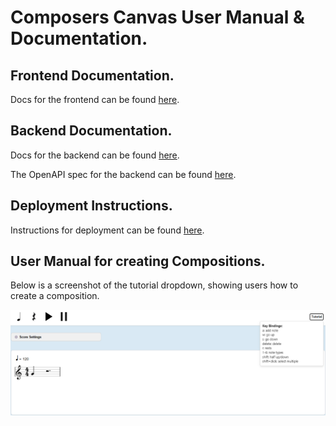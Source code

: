 # Composers Canvas User Manual & Documentation.

## Frontend Documentation.
Docs for the frontend can be found [here](../frontend/README.md).


## Backend Documentation.
Docs for the backend can be found [here](../backend/README.md).


The OpenAPI spec for the backend can be found [here](../backend/openapi.yaml).


## Deployment Instructions.
Instructions for deployment can be found [here](../deployment/README.md).


## User Manual for creating Compositions.


Below is a screenshot of the tutorial dropdown, showing users how to create a composition.

![Tutorial Dropdown](./Screenshot%202025-04-15%20225324.png)